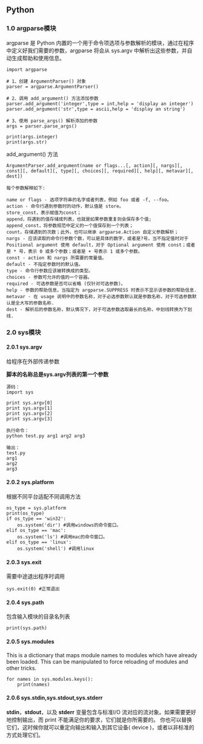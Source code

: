 ## Python

### 1.0 argparse模块

argparse 是 Python 内置的一个用于命令项选项与参数解析的模块，通过在程序中定义好我们需要的参数，argparse 将会从 sys.argv 中解析出这些参数，并自动生成帮助和使用信息。

```
import argparse

# 1、创建 ArgumentParser() 对象
parser = argparse.ArgumentParser()

# 2、调用 add_argument() 方法添加参数
parser.add_argument('integer',type = int,help = 'display an integer')
parser.add_argument('str',type = ascii,help = 'display an string')

# 3、使用 parse_args() 解析添加的参数
args = parser.parse_args()

print(args.integer)
print(args.str)
```

add_argument() 方法

```
ArgumentParser.add_argument(name or flags...[, action][, nargs][, const][, default][, type][, choices][, required][, help][, metavar][, dest])
```

```
每个参数解释如下:

name or flags - 选项字符串的名字或者列表，例如 foo 或者 -f, --foo。
action - 命令行遇到参数时的动作，默认值是 store。
store_const，表示赋值为const；
append，将遇到的值存储成列表，也就是如果参数重复则会保存多个值;
append_const，将参数规范中定义的一个值保存到一个列表；
count，存储遇到的次数；此外，也可以继承 argparse.Action 自定义参数解析；
nargs - 应该读取的命令行参数个数，可以是具体的数字，或者是?号，当不指定值时对于 Positional argument 使用 default，对于 Optional argument 使用 const；或者是 * 号，表示 0 或多个参数；或者是 + 号表示 1 或多个参数。
const - action 和 nargs 所需要的常量值。
default - 不指定参数时的默认值。
type - 命令行参数应该被转换成的类型。
choices - 参数可允许的值的一个容器。
required - 可选参数是否可以省略 (仅针对可选参数)。
help - 参数的帮助信息，当指定为 argparse.SUPPRESS 时表示不显示该参数的帮助信息.
metavar - 在 usage 说明中的参数名称，对于必选参数默认就是参数名称，对于可选参数默认是全大写的参数名称.
dest - 解析后的参数名称，默认情况下，对于可选参数选取最长的名称，中划线转换为下划线.
```

### 2.0 sys模块

#### 2.0.1 sys.argv

给程序在外部传递参数

**脚本的名称总是sys.argv列表的第一个参数**

```
源码：
import sys

print sys.argv[0]
print sys.argv[1]
print sys.argv[2]
print sys.argv[3]

执行命令：
python test.py arg1 arg2 arg3

输出：
test.py
arg1
arg2
arg3
```

#### 2.0.2 sys.platform

根据不同平台适配不同调用方法

```
os_type = sys.platform
print(os_type)
if os_type == 'win32':
    os.system('dir') #调用windows的命令窗口。
elif os_type == 'mac':
    os.system('ls') #调用mac的命令窗口。
elif os_type == 'linux':
    os.system('shell') #调用linux
```

#### 2.0.3 sys.exit

需要中途退出程序时调用

```
sys.exit(0) #正常退出
```

#### 2.0.4 sys.path

包含输入模块的目录名列表

```
print(sys.path)
```

#### 2.0.5 sys.modules

This is a dictionary that maps module names to modules which have already been loaded. This can be manipulated to force reloading of modules and other tricks.

```
for names in sys.modules.keys():
	print(names)
```

#### 2.0.6 sys.stdin,sys.stdout,sys.stderr

**stdin**，**stdout**，以及 **stderr** 变量包含与标准I/O 流对应的流对象。如果需要更好地控制输出，而 print 不能满足你的要求，它们就是你所需要的。 你也可以替换它们，这时候你就可以重定向输出和输入到其它设备( device )，或者以非标准的方式处理它们。
